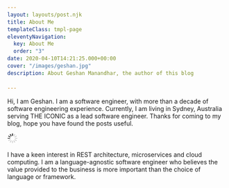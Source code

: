 ```yaml
---
layout: layouts/post.njk
title: About Me
templateClass: tmpl-page
eleventyNavigation:
  key: About Me
  order: "3"
date: 2020-04-10T14:21:25.000+00:00
cover: "/images/geshan.jpg"
description: About Geshan Manandhar, the author of this blog

---
```

Hi, I am Geshan. I am a software engineer, with more than a decade of software engineering experience. Currently, I am living in Sydney, Australia serving THE ICONIC as a lead software engineer. Thanks for coming to my blog, hope you have found the posts useful.

<img class="center" src="/images/generic/loading.gif" data-echo="/images/geshan.jpg" title="Geshan Manandhar" alt="Geshan Manandhar">

I have a keen interest in REST architecture, microservices and cloud computing. I am a language-agnostic software engineer who believes the value provided to the business is more important than the choice of language or framework.